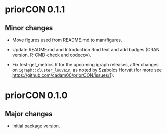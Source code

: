 # priorCON 0.1.1

## Minor changes

- Move figures used from README.md to man/figures.

- Update README.md and Introduction.Rmd text and add badges (CRAN version,
R-CMD-check and codecov).

- Fix test-get_metrics.R for the upcoming igraph releases, after changes on
`igraph::cluster_louvain`, as noted by Szabolcs Horvát (for more see
https://github.com/cadam00/priorCON/issues/1).

# priorCON 0.1.0

## Major changes

- Initial package version.
